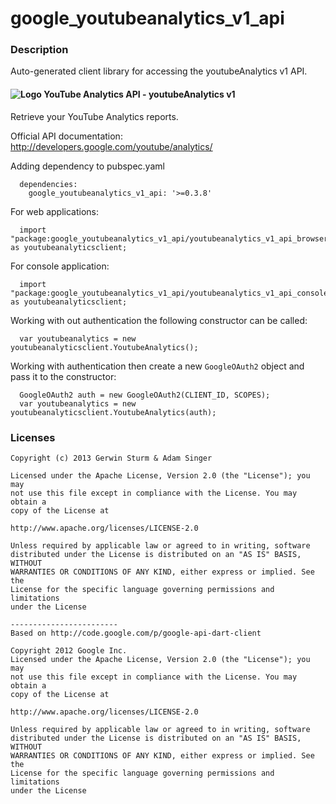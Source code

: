# google_youtubeanalytics_v1_api

### Description

Auto-generated client library for accessing the youtubeAnalytics v1 API.

#### ![Logo](http://www.google.com/images/icons/product/youtube-16.png) YouTube Analytics API - youtubeAnalytics v1

Retrieve your YouTube Analytics reports.

Official API documentation: http://developers.google.com/youtube/analytics/

Adding dependency to pubspec.yaml

```
  dependencies:
    google_youtubeanalytics_v1_api: '>=0.3.8'
```

For web applications:

```
  import "package:google_youtubeanalytics_v1_api/youtubeanalytics_v1_api_browser.dart" as youtubeanalyticsclient;
```

For console application:

```
  import "package:google_youtubeanalytics_v1_api/youtubeanalytics_v1_api_console.dart" as youtubeanalyticsclient;
```

Working with out authentication the following constructor can be called:

```
  var youtubeanalytics = new youtubeanalyticsclient.YoutubeAnalytics();
```

Working with authentication then create a new `GoogleOAuth2` object and pass it to the constructor:


```
  GoogleOAuth2 auth = new GoogleOAuth2(CLIENT_ID, SCOPES);
  var youtubeanalytics = new youtubeanalyticsclient.YoutubeAnalytics(auth);
```

### Licenses

```
Copyright (c) 2013 Gerwin Sturm & Adam Singer

Licensed under the Apache License, Version 2.0 (the "License"); you may 
not use this file except in compliance with the License. You may obtain a 
copy of the License at

http://www.apache.org/licenses/LICENSE-2.0

Unless required by applicable law or agreed to in writing, software
distributed under the License is distributed on an "AS IS" BASIS, WITHOUT
WARRANTIES OR CONDITIONS OF ANY KIND, either express or implied. See the
License for the specific language governing permissions and limitations 
under the License

------------------------
Based on http://code.google.com/p/google-api-dart-client

Copyright 2012 Google Inc.
Licensed under the Apache License, Version 2.0 (the "License"); you may 
not use this file except in compliance with the License. You may obtain a
copy of the License at

http://www.apache.org/licenses/LICENSE-2.0

Unless required by applicable law or agreed to in writing, software
distributed under the License is distributed on an "AS IS" BASIS, WITHOUT
WARRANTIES OR CONDITIONS OF ANY KIND, either express or implied. See the
License for the specific language governing permissions and limitations 
under the License

```

